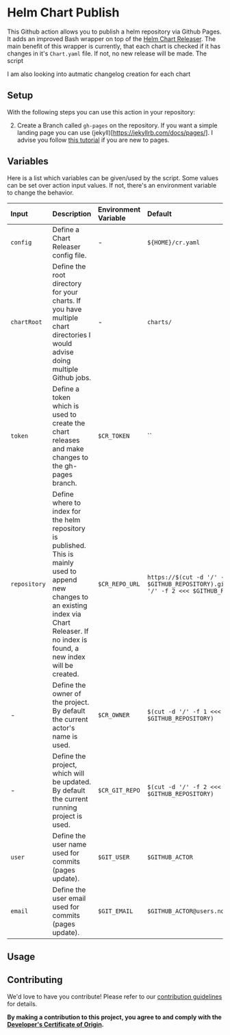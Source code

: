 # Helm Chart Publish

This Github action allows you to publish a helm repository via Github Pages. It adds an improved Bash wrapper on top of the [Helm Chart Releaser](https://github.com/helm/chart-releaser-action). The main benefit of this wrapper  is currently, that each chart is checked if it has changes in it's `Chart.yaml` file. If not, no new release will be made. The script

I am also looking into autmatic changelog creation for each chart


## Setup

With the following steps you can use this action in your repository:

  2. Create a Branch called `gh-pages` on the repository. If you want  a simple landing page you can use (jekyll)[https://jekyllrb.com/docs/pages/]. I advise you follow [this tutorial](https://pages.github.com/) if you are  new to pages.




## Variables

Here is a list which variables can be given/used by the script. Some values can be set over action input values. If not, there's an environment variable to change the behavior.

| Input | Description | Environment Variable | Default |
|:---|:---|:---|:---|
| `config` | Define a Chart Releaser config  file. | - | `${HOME}/cr.yaml` |
| `chartRoot` | Define the root  directory for your charts. If you have multiple chart directories I would advise doing multiple Github jobs. | - | `charts/` |
| `token` | Define a token which is used to create the chart releases and make changes to the gh-pages branch. | `$CR_TOKEN` | `` |
| `repository` | Define where to index for the helm repository is published. This is mainly used to append new changes to an existing index via Chart Releaser. If no index is found, a new index will be created. | `$CR_REPO_URL` | `https://$(cut -d '/' -f 1 <<< $GITHUB_REPOSITORY).github.io/$(cut -d '/' -f 2 <<< $GITHUB_REPOSITORY)/` |
| - | Define the owner of the project. By default the current actor's name is used. | `$CR_OWNER` | `$(cut -d '/' -f 1 <<< $GITHUB_REPOSITORY)` |
| - | Define the project, which will be updated. By default the current running project is used.  | `$CR_GIT_REPO` | `$(cut -d '/' -f 2 <<< $GITHUB_REPOSITORY)` |
| `user` | Define the user name used for commits (pages update). | `$GIT_USER` | `$GITHUB_ACTOR` |
| `email` | Define the user email used for commits (pages update). | `$GIT_EMAIL` | `$GITHUB_ACTOR@users.noreply.github.com` |




## Usage



## Contributing

We'd love to have you contribute! Please refer to our [contribution guidelines](CONTRIBUTING.md) for details.

**By making a contribution to this project, you agree to and comply with the
[Developer's Certificate of Origin](https://developercertificate.org/).**
